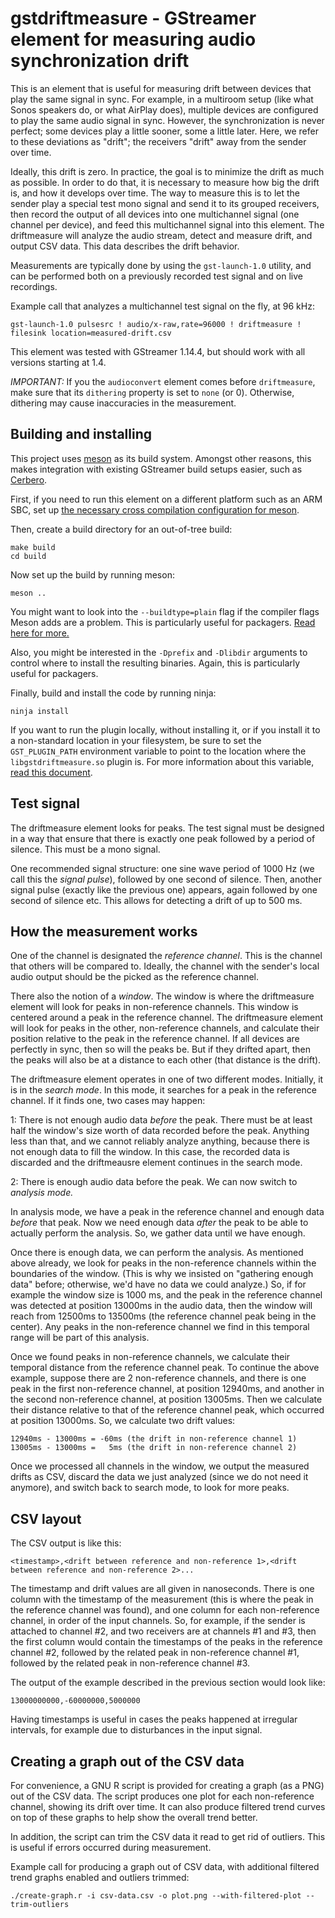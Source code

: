 gstdriftmeasure - GStreamer element for measuring audio synchronization drift
=============================================================================

This is an element that is useful for measuring drift between devices that
play the same signal in sync. For example, in a multiroom setup (like what
Sonos speakers do, or what AirPlay does), multiple devices are configured
to play the same audio signal in sync. However, the synchronization is never
perfect; some devices play a little sooner, some a little later. Here, we refer
to these deviations as "drift"; the receivers "drift" away from the sender
over time.

Ideally, this drift is zero. In practice, the goal is to minimize the drift as
much as possible. In order to do that, it is necessary to measure how big the
drift is, and how it develops over time. The way to measure this is to let the
sender play a special test mono signal and send it to its grouped receivers,
then record the output of all devices into one multichannel signal (one channel
per device), and feed this multichannel signal into this element. The
driftmeasure will analyze the audio stream, detect and measure drift, and
output CSV data. This data describes the drift behavior.

Measurements are typically done by using the `gst-launch-1.0` utility, and can
be performed both on a previously recorded test signal and on live recordings.

Example call that analyzes a multichannel test signal on the fly, at 96 kHz:

    gst-launch-1.0 pulsesrc ! audio/x-raw,rate=96000 ! driftmeasure ! filesink location=measured-drift.csv

This element was tested with GStreamer 1.14.4, but should work with all versions
starting at 1.4.

*IMPORTANT:* If you the `audioconvert` element comes before `driftmeasure`,
make sure that its `dithering` property is set to `none` (or 0). Otherwise,
dithering may cause inaccuracies in the measurement.


Building and installing
-----------------------

This project uses [meson](https://mesonbuild.com) as its build system. Amongst other reasons, this makes
integration with existing GStreamer build setups easier, such as [Cerbero](https://gitlab.freedesktop.org/gstreamer/cerbero).

First, if you need to run this element on a different platform such as an ARM SBC,
set up [the necessary cross compilation configuration for meson](https://mesonbuild.com/Cross-compilation.html).

Then, create a build directory for an out-of-tree build:

    make build
    cd build

Now set up the build by running meson:

    meson ..

You might want to look into the `--buildtype=plain` flag if the compiler flags Meson adds are a problem.
This is particularly useful for packagers. [Read here for more.](https://mesonbuild.com/Quick-guide.html#using-meson-as-a-distro-packager)

Also, you might be interested in the `-Dprefix` and `-Dlibdir` arguments to control where to install the
resulting binaries. Again, this is particularly useful for packagers.

Finally, build and install the code by running ninja:

    ninja install

If you want to run the plugin locally, without installing it, or if you install it to a non-standard
location in your filesystem, be sure to set the `GST_PLUGIN_PATH` environment variable to point to
the location where the `libgstdriftmeasure.so` plugin is. For more information about this variable,
[read this document](https://gstreamer.freedesktop.org/data/doc/gstreamer/head/gstreamer/html/gst-running.html).


Test signal
-----------

The driftmeasure element looks for peaks. The test signal must be designed
in a way that ensure that there is exactly one peak followed by a period of
silence. This must be a mono signal.

One recommended signal structure: one sine wave period of 1000 Hz (we call
this the _signal pulse_), followed by one second of silence. Then, another
signal pulse (exactly like the previous one) appears, again followed by one
second of silence etc. This allows for detecting a drift of up to 500 ms.


How the measurement works
-------------------------

One of the channel is designated the _reference channel_. This is the channel
that others will be compared to. Ideally, the channel with the sender's local
audio output should be the picked as the reference channel.

There also the notion of a _window_. The window is where the driftmeasure element
will look for peaks in non-reference channels. This window is centered around
a peak in the reference channel. The driftmeasure element will look for peaks
in the other, non-reference channels, and calculate their position relative to
the peak in the reference channel. If all devices are perfectly in sync, then
so will the peaks be. But if they drifted apart, then the peaks will also be
at a distance to each other (that distance is the drift).

The driftmeasure element operates in one of two different modes. Initially, it
is in the _search mode_. In this mode, it searches for a peak in the reference
channel. If it finds one, two cases may happen:

1: There is not enough audio data _before_ the peak. There must be at least
half the window's size worth of data recorded before the peak. Anything less
than that, and we cannot reliably analyze anything, because there is not
enough data to fill the window. In this case, the recorded data is discarded
and the driftmeausre element continues in the search mode.

2: There is enough audio data before the peak. We can now switch to
_analysis mode._

In analysis mode, we have a peak in the reference channel and enough data
_before_ that peak. Now we need enough data _after_ the peak to be able to
actually perform the analysis. So, we gather data until we have enough.

Once there is enough data, we can perform the analysis. As mentioned above
already, we look for peaks in the non-reference channels within the boundaries
of the window. (This is why we insisted on "gathering enough data" before;
otherwise, we'd have no data we could analyze.) So, if for example the
window size is 1000 ms, and the peak in the reference channel was detected
at position 13000ms in the audio data, then the window will reach from
12500ms to 13500ms (the reference channel peak being in the center). Any
peaks in the non-reference channel we find in this temporal range will be
part of this analysis.

Once we found peaks in non-reference channels, we calculate their temporal
distance from the reference channel peak. To continue the above example,
suppose there are 2 non-reference channels, and there is one peak in the
first non-reference channel, at position 12940ms, and another in the second
non-reference channel, at position 13005ms. Then we calculate their distance
relative to that of the reference channel peak, which occurred at position
13000ms. So, we calculate two drift values:

    12940ms - 13000ms = -60ms (the drift in non-reference channel 1)
    13005ms - 13000ms =   5ms (the drift in non-reference channel 2)

Once we processed all channels in the window, we output the measured drifts
as CSV, discard the data we just analyzed (since we do not need it anymore),
and switch back to search mode, to look for more peaks.


CSV layout
----------

The CSV output is like this:

    <timestamp>,<drift between reference and non-reference 1>,<drift between reference and non-reference 2>...

The timestamp and drift values are all given in nanoseconds. There is one
column with the timestamp of the measurement (this is where the peak in the
reference channel was found), and one column for each non-reference channel,
in order of the input channels. So, for example, if the sender is attached
to channel #2, and two receivers are at channels #1 and #3, then the first
column would contain the timestamps of the peaks in the reference channel #2,
followed by the related peak in non-reference channel #1, followed by the
related peak in non-reference channel #3.

The output of the example described in the previous section would look like:

    13000000000,-60000000,5000000

Having timestamps is useful in cases the peaks happened at irregular intervals,
for example due to disturbances in the input signal.


Creating a graph out of the CSV data
------------------------------------

For convenience, a GNU R script is provided for creating a graph (as a PNG)
out of the CSV data. The script produces one plot for each non-reference channel,
showing its drift over time. It can also produce filtered trend curves on top
of these graphs to help show the overall trend better.

In addition, the script can trim the CSV data it read to get rid of outliers.
This is useful if errors occurred during measurement.

Example call for producing a graph out of CSV data, with additional filtered
trend graphs enabled and outliers trimmed:

    ./create-graph.r -i csv-data.csv -o plot.png --with-filtered-plot --trim-outliers
